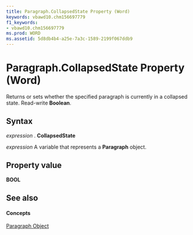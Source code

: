 ```yaml
---
title: Paragraph.CollapsedState Property (Word)
keywords: vbawd10.chm156697779
f1_keywords:
- vbawd10.chm156697779
ms.prod: WORD
ms.assetid: 5d8db4b4-a25e-7a3c-1589-2199f067ddb9
---
```



# Paragraph.CollapsedState Property (Word)

Returns or sets whether the specified paragraph is currently in a collapsed state. Read-write  **Boolean**.


## Syntax

 _expression_ . **CollapsedState**

 _expression_ A variable that represents a **Paragraph** object.


## Property value

 **BOOL**


## See also


#### Concepts


[Paragraph Object](paragraph-object-word.md)

